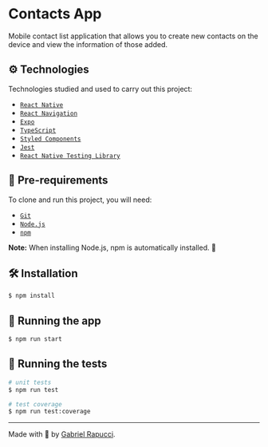 # Contacts App

Mobile contact list application that allows you to create new contacts on the device and view the information of those added.

## ⚙️ Technologies

Technologies studied and used to carry out this project:

- [`React Native`](https://reactnative.dev/)
- [`React Navigation`](https://reactnavigation.org/)
- [`Expo`](https://expo.dev/)
- [`TypeScript`](https://www.typescriptlang.org/)
- [`Styled Components`](https://styled-components.com/)
- [`Jest`](https://jestjs.io/)
- [`React Native Testing Library`](https://callstack.github.io/react-native-testing-library/)

## 📝 Pre-requirements

To clone and run this project, you will need:

- [`Git`](https://git-scm.com/)
- [`Node.js`](https://nodejs.org/)
- [`npm`](https://www.npmjs.com/)

**Note:** When installing Node.js, npm is automatically installed. 🎉

## 🛠️ Installation

```bash
$ npm install
```

## 🏃 Running the app

```bash
$ npm run start
```

## 🧪 Running the tests

```bash
# unit tests
$ npm run test

# test coverage
$ npm run test:coverage
```

---

Made with 💚 by [Gabriel Rapucci](https://gabrielrapucci.com.br).
